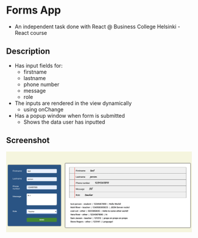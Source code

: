 # Forms App

- An independent task done with React @ Business College Helsinki - React course

## Description

- Has input fields for:
  - firstname
  - lastname
  - phone number
  - message
  - role
- The inputs are rendered in the view dynamically
  - using onChange
- Has a popup window when form is submitted
  - Shows the data user has inputted

## Screenshot

![screenshot of app](screenshot.png)
